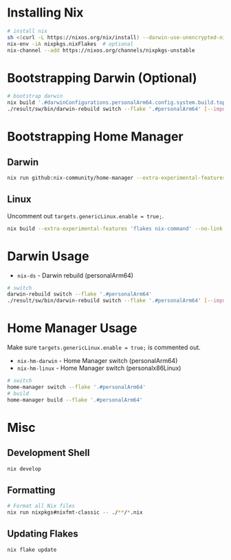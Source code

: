 # Installing Nix
```bash
# install nix
sh <(curl -L https://nixos.org/nix/install) --darwin-use-unencrypted-nix-store-volume --daemon
nix-env -iA nixpkgs.nixFlakes  # optional
nix-channel --add https://nixos.org/channels/nixpkgs-unstable
```

# Bootstrapping Darwin (Optional)
```bash
# bootstrap darwin
nix build '.#darwinConfigurations.personalArm64.config.system.build.toplevel' -v --experimental-features 'nix-command flakes' [--impure]
./result/sw/bin/darwin-rebuild switch --flake '.#personalArm64' [--impure]
```

# Bootstrapping Home Manager
## Darwin
```bash
nix run github:nix-community/home-manager --extra-experimental-features 'flakes nix-command' --no-write-lock-file -- switch --flake '.#personalArm64' -b backup
```
## Linux
Uncomment out `targets.genericLinux.enable = true;`. 
```bash
nix build --extra-experimental-features 'flakes nix-command' --no-link '.#homeConfigurations.personalx86Linux.activationPackage'
```

# Darwin Usage
- `nix-ds` - Darwin rebuild (personalArm64)

```bash
# switch
darwin-rebuild switch --flake '.#personalArm64'
./result/sw/bin/darwin-rebuild switch --flake '.#personalArm64' [--impure]
```

# Home Manager Usage
Make sure `targets.genericLinux.enable = true;` is commented out.

- `nix-hm-darwin` - Home Manager switch (personalArm64)
- `nix-hm-linux` - Home Manager switch (personalx86Linux)

```bash
# switch
home-manager switch --flake '.#personalArm64'
# build
home-manager build --flake '.#personalArm64'
```

# Misc

## Development Shell

```bash
nix develop
```

## Formatting
```bash
# Format all Nix files
nix run nixpkgs#nixfmt-classic -- ./**/*.nix
```


## Updating Flakes
```bash
nix flake update
```

